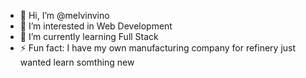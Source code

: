 - 👋 Hi, I’m @melvinvino
- 👀 I’m interested in Web Development
- 🌱 I’m currently learning Full Stack
- ⚡ Fun fact: I have my own manufacturing company for refinery just wanted learn somthing new

<!---
melvinvino/melvinvino is a ✨ special ✨ repository because its `README.md` (this file) appears on your GitHub profile.
You can click the Preview link to take a look at your changes.
--->
